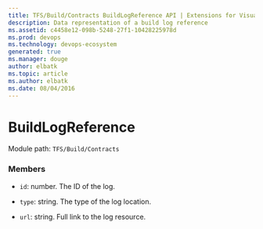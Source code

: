 ```yaml
---
title: TFS/Build/Contracts BuildLogReference API | Extensions for Visual Studio Team Services
description: Data representation of a build log reference
ms.assetid: c4458e12-098b-5248-27f1-10428225978d
ms.prod: devops
ms.technology: devops-ecosystem
generated: true
ms.manager: douge
author: elbatk
ms.topic: article
ms.author: elbatk
ms.date: 08/04/2016
---
```


# BuildLogReference

Module path: `TFS/Build/Contracts`


### Members

* `id`: number. The ID of the log.

* `type`: string. The type of the log location.

* `url`: string. Full link to the log resource.

